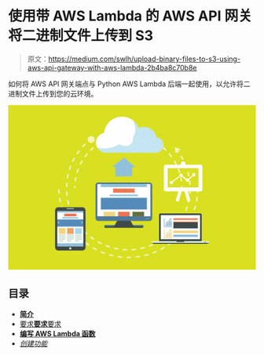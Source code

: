 # 使用带 AWS Lambda 的 AWS API 网关将二进制文件上传到 S3

> 原文：<https://medium.com/swlh/upload-binary-files-to-s3-using-aws-api-gateway-with-aws-lambda-2b4ba8c70b8e>

如何将 AWS API 网关端点与 Python AWS Lambda 后端一起使用，以允许将二进制文件上传到您的云环境。

![](img/fd0bea2c1b056bfdd33effc0bf94a28c.png)

## 目录

*   [**简介**](/p/2b4ba8c70b8e#c8d7)
*   [要求**要求**要求](/p/2b4ba8c70b8e#5f66)
*   [**编写 AWS Lambda 函数**](/p/2b4ba8c70b8e#d3d6)
*   [*创建功能*](/p/2b4ba8c70b8e#51f5)